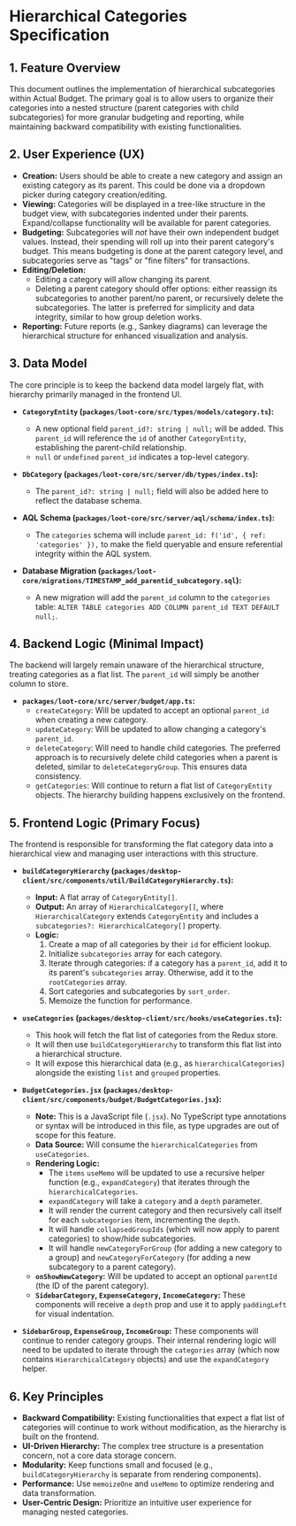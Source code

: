 # Hierarchical Categories Specification

## 1. Feature Overview

This document outlines the implementation of hierarchical subcategories within Actual Budget. The primary goal is to allow users to organize their categories into a nested structure (parent categories with child subcategories) for more granular budgeting and reporting, while maintaining backward compatibility with existing functionalities.

## 2. User Experience (UX)

- **Creation:** Users should be able to create a new category and assign an existing category as its parent. This could be done via a dropdown picker during category creation/editing.
- **Viewing:** Categories will be displayed in a tree-like structure in the budget view, with subcategories indented under their parents. Expand/collapse functionality will be available for parent categories.
- **Budgeting:** Subcategories will _not_ have their own independent budget values. Instead, their spending will roll up into their parent category's budget. This means budgeting is done at the parent category level, and subcategories serve as "tags" or "fine filters" for transactions.
- **Editing/Deletion:**
  - Editing a category will allow changing its parent.
  - Deleting a parent category should offer options: either reassign its subcategories to another parent/no parent, or recursively delete the subcategories. The latter is preferred for simplicity and data integrity, similar to how group deletion works.
- **Reporting:** Future reports (e.g., Sankey diagrams) can leverage the hierarchical structure for enhanced visualization and analysis.

## 3. Data Model

The core principle is to keep the backend data model largely flat, with hierarchy primarily managed in the frontend UI.

- **`CategoryEntity` (`packages/loot-core/src/types/models/category.ts`):**

  - A new optional field `parent_id?: string | null;` will be added. This `parent_id` will reference the `id` of another `CategoryEntity`, establishing the parent-child relationship.
  - `null` or `undefined` `parent_id` indicates a top-level category.

- **`DbCategory` (`packages/loot-core/src/server/db/types/index.ts`):**

  - The `parent_id?: string | null;` field will also be added here to reflect the database schema.

- **AQL Schema (`packages/loot-core/src/server/aql/schema/index.ts`):**

  - The `categories` schema will include `parent_id: f('id', { ref: 'categories' }),` to make the field queryable and ensure referential integrity within the AQL system.

- **Database Migration (`packages/loot-core/migrations/TIMESTAMP_add_parentid_subcategory.sql`):**
  - A new migration will add the `parent_id` column to the `categories` table: `ALTER TABLE categories ADD COLUMN parent_id TEXT DEFAULT null;`.

## 4. Backend Logic (Minimal Impact)

The backend will largely remain unaware of the hierarchical structure, treating categories as a flat list. The `parent_id` will simply be another column to store.

- **`packages/loot-core/src/server/budget/app.ts`:**
  - `createCategory`: Will be updated to accept an optional `parent_id` when creating a new category.
  - `updateCategory`: Will be updated to allow changing a category's `parent_id`.
  - `deleteCategory`: Will need to handle child categories. The preferred approach is to recursively delete child categories when a parent is deleted, similar to `deleteCategoryGroup`. This ensures data consistency.
  - `getCategories`: Will continue to return a flat list of `CategoryEntity` objects. The hierarchy building happens exclusively on the frontend.

## 5. Frontend Logic (Primary Focus)

The frontend is responsible for transforming the flat category data into a hierarchical view and managing user interactions with this structure.

- **`buildCategoryHierarchy` (`packages/desktop-client/src/components/util/BuildCategoryHierarchy.ts`):**

  - **Input:** A flat array of `CategoryEntity[]`.
  - **Output:** An array of `HierarchicalCategory[]`, where `HierarchicalCategory` extends `CategoryEntity` and includes a `subcategories?: HierarchicalCategory[]` property.
  - **Logic:**
    1.  Create a map of all categories by their `id` for efficient lookup.
    2.  Initialize `subcategories` array for each category.
    3.  Iterate through categories: if a category has a `parent_id`, add it to its parent's `subcategories` array. Otherwise, add it to the `rootCategories` array.
    4.  Sort categories and subcategories by `sort_order`.
    5.  Memoize the function for performance.

- **`useCategories` (`packages/desktop-client/src/hooks/useCategories.ts`):**

  - This hook will fetch the flat list of categories from the Redux store.
  - It will then use `buildCategoryHierarchy` to transform this flat list into a hierarchical structure.
  - It will expose this hierarchical data (e.g., as `hierarchicalCategories`) alongside the existing `list` and `grouped` properties.

- **`BudgetCategories.jsx` (`packages/desktop-client/src/components/budget/BudgetCategories.jsx`):**

  - **Note:** This is a JavaScript file (`.jsx`). No TypeScript type annotations or syntax will be introduced in this file, as type upgrades are out of scope for this feature.
  - **Data Source:** Will consume the `hierarchicalCategories` from `useCategories`.
  - **Rendering Logic:**
    - The `items` `useMemo` will be updated to use a recursive helper function (e.g., `expandCategory`) that iterates through the `hierarchicalCategories`.
    - `expandCategory` will take a `category` and a `depth` parameter.
    - It will render the current category and then recursively call itself for each `subcategories` item, incrementing the `depth`.
    - It will handle `collapsedGroupIds` (which will now apply to parent categories) to show/hide subcategories.
    - It will handle `newCategoryForGroup` (for adding a new category to a group) and `newCategoryForCategory` (for adding a new subcategory to a parent category).
  - **`onShowNewCategory`:** Will be updated to accept an optional `parentId` (the ID of the parent category).
  - **`SidebarCategory`, `ExpenseCategory`, `IncomeCategory`:** These components will receive a `depth` prop and use it to apply `paddingLeft` for visual indentation.

- **`SidebarGroup`, `ExpenseGroup`, `IncomeGroup`:** These components will continue to render category groups. Their internal rendering logic will need to be updated to iterate through the `categories` array (which now contains `HierarchicalCategory` objects) and use the `expandCategory` helper.

## 6. Key Principles

- **Backward Compatibility:** Existing functionalities that expect a flat list of categories will continue to work without modification, as the hierarchy is built on the frontend.
- **UI-Driven Hierarchy:** The complex tree structure is a presentation concern, not a core data storage concern.
- **Modularity:** Keep functions small and focused (e.g., `buildCategoryHierarchy` is separate from rendering components).
- **Performance:** Use `memoizeOne` and `useMemo` to optimize rendering and data transformation.
- **User-Centric Design:** Prioritize an intuitive user experience for managing nested categories.
